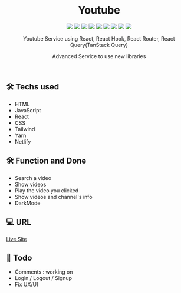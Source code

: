 <h1 align="center"> Youtube </h1>

<p align="center">
  
  <img src="https://img.shields.io/badge/Youtube-FF0000" />
  <img src="https://img.shields.io/badge/HTML-E34F26" />
  <img src="https://img.shields.io/badge/CSS-1572B6" />
  <img src="https://img.shields.io/badge/Tailwind-00b7d6" />
  <img src="https://img.shields.io/badge/Javascript-F7DF1E" />
  <img src="https://img.shields.io/badge/React-61DAFB" />
  <img src="https://img.shields.io/badge/Npm-CB3837" />
  <img src="https://img.shields.io/badge/Yarn-2C8EBB" />
  <img src="https://img.shields.io/badge/Netlify-00C7B7" />

</p>

<p align="center">
  Youtube Service using React, React Hook, React Router, React Query(TanStack Query)
</p>
<p align="center">
Advanced Service to use new libraries
</p>

<br/>

## 🛠 Techs used

- HTML
- JavaScript
- React
- CSS
- Tailwind
- Yarn
- Netlify

## 🛠 Function and Done

- Search a video
- Show videos
- Play the video you clicked
- Show videos and channel's info
- DarkMode

## 💻 URL

[Live Site](https://master--hejin8307-youtube.netlify.app/)

## 📖 Todo

- Comments : working on
- Login / Logout / Signup
- Fix UX/UI
